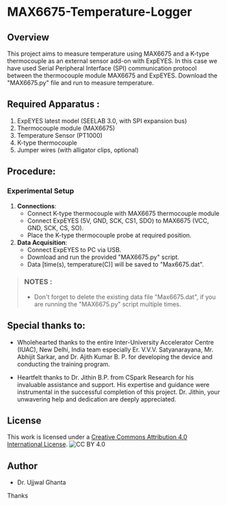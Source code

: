 # MAX6675-Temperature-Logger
## Overview
This project aims to measure temperature using MAX6675 and a K-type thermocouple as an external sensor add-on with ExpEYES. In this case we have used Serial Peripheral Interface (SPI) communication protocol between the thermocouple module MAX6675 and ExpEYES. 
Download the "MAX6675.py" file and run to measure temperature. 

## Required Apparatus :
1. ExpEYES latest model (SEELAB 3.0, with SPI expansion bus)
2. Thermocouple module (MAX6675)
3. Temperature Sensor (PT1000)
4. K-type thermocouple 
5. Jumper wires (with alligator clips, optional)

## Procedure:
### Experimental Setup
1. **Connections**:
   - Connect K-type thermocouple with MAX6675 thermocouple module
   - Connect ExpEYES (5V, GND, SCK, CS1, SDO) to MAX6675 (VCC, GND, SCK, CS, SO).
   - Place the K-type thermocouple probe at required position.
2. **Data Acquisition**:
   - Connect ExpEYES to PC via USB.
   - Download and run the provided "MAX6675.py" script.
   - Data [time(s), temperature(C)] will be saved to "Max6675.dat".
> ### NOTES :
> - Don't forget to delete the existing data file "Max6675.dat", if you are running the "MAX6675.py" script multiple times.

## Special thanks to:

- Wholehearted thanks to the entire Inter-University Accelerator Centre (IUAC), New Delhi, India team especially Er. V.V.V. Satyanarayana, Mr. Abhijit Sarkar, and Dr. Ajith Kumar B. P. for developing the device and conducting the training program.
  
- Heartfelt thanks to Dr. Jithin B.P. from CSpark Research for his invaluable assistance and support. His expertise and guidance were instrumental in the successful completion of this project. Dr. Jithin, your unwavering help and dedication are deeply appreciated.

## License
This work is licensed under a [Creative Commons Attribution 4.0 International License](https://creativecommons.org/licenses/by/4.0/).
![CC BY 4.0](https://i.creativecommons.org/l/by/4.0/88x31.png)

## Author
  - Dr. Ujjwal Ghanta

Thanks
